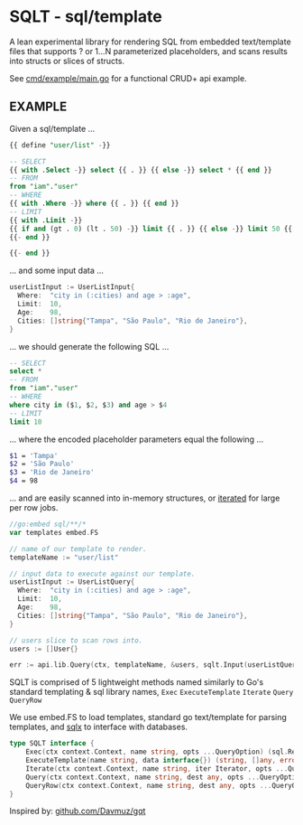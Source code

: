 # SQLT - sql/template

A lean experimental library for rendering SQL from embedded text/template files that supports ? or $1...$N parameterized placeholders, and scans results into structs or slices of structs.

See [cmd/example/main.go](cmd/example/main.go) for a functional CRUD+ api example.

## EXAMPLE

Given a sql/template ...

```sql
{{ define "user/list" -}}

-- SELECT
{{ with .Select -}} select {{ . }} {{ else -}} select * {{ end }}
-- FROM
from "iam"."user"
-- WHERE
{{ with .Where -}} where {{ . }} {{ end }}
-- LIMIT
{{ with .Limit -}}
{{ if and (gt . 0) (lt . 50) -}} limit {{ . }} {{ else -}} limit 50 {{ end }}
{{- end }}

{{- end }}
```

... and some input data ...

```go
userListInput := UserListInput{
  Where:  "city in (:cities) and age > :age",
  Limit:  10,
  Age:    98,
  Cities: []string{"Tampa", "São Paulo", "Rio de Janeiro"},
}
```

... we should generate the following SQL ...

```sql
-- SELECT
select *
-- FROM
from "iam"."user"
-- WHERE
where city in ($1, $2, $3) and age > $4
-- LIMIT
limit 10
```

... where the encoded placeholder parameters equal the following ...

```sh
$1 = 'Tampa'
$2 = 'São Paulo'
$3 = 'Rio de Janeiro'
$4 = 98
```

... and are easily scanned into in-memory structures, or [iterated](https://github.com/leefernandes/sqlt/blob/main/cmd/example/api/api.go#L111) for large per row jobs.

```go
//go:embed sql/**/*
var templates embed.FS

// name of our template to render.
templateName := "user/list"

// input data to execute against our template.
userListInput := UserListQuery{
  Where:  "city in (:cities) and age > :age",
  Limit:  10,
  Age:    98,
  Cities: []string{"Tampa", "São Paulo", "Rio de Janeiro"},
}

// users slice to scan rows into.
users := []User{}

err := api.lib.Query(ctx, templateName, &users, sqlt.Input(userListQuery))
```

SQLT is comprised of 5 lightweight methods named similarly to Go's standard templating & sql library names, `Exec` `ExecuteTemplate` `Iterate` `Query` `QueryRow`

We use embed.FS to load templates, standard go text/template for parsing templates, and [sqlx](https://github.com/jmoiron/sqlx) to interface with databases.

```go
type SQLT interface {
	Exec(ctx context.Context, name string, opts ...QueryOption) (sql.Result, error)
	ExecuteTemplate(name string, data interface{}) (string, []any, error)
	Iterate(ctx context.Context, name string, iter Iterator, opts ...QueryOption) error
	Query(ctx context.Context, name string, dest any, opts ...QueryOption) error
	QueryRow(ctx context.Context, name string, dest any, opts ...QueryOption) error
}
```

Inspired by: [github.com/Davmuz/gqt](https://github.com/Davmuz/gqt)

